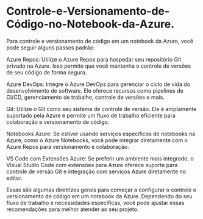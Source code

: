 # Controle-e-Versionamento-de-Código-no-Notebook-da-Azure.

Para controle e versionamento de código em um notebook da Azure, você pode seguir alguns passos padrão:

Azure Repos: Utilize o Azure Repos para hospedar seu repositório Git privado na Azure. Isso permite que você mantenha o controle de versões de seu código de forma segura.

Azure DevOps: Integre o Azure DevOps para gerenciar o ciclo de vida do desenvolvimento de software. Ele oferece recursos como pipelines de CI/CD, gerenciamento de trabalho, controle de versões e mais.

Git: Utilize o Git como seu sistema de controle de versão. Ele é amplamente suportado pela Azure e permite um fluxo de trabalho eficiente para colaboração e versionamento de código.

Notebooks Azure: Se estiver usando serviços específicos de notebooks na Azure, como o Azure Notebooks, você pode integrar diretamente com o Azure Repos para versionamento e colaboração.

VS Code com Extensões Azure: Se preferir um ambiente mais integrado, o Visual Studio Code com extensões para Azure oferece suporte para controle de versão Git e integração com serviços Azure diretamente no editor.

Essas são algumas diretrizes gerais para começar a configurar o controle e versionamento de código em um notebook da Azure. Dependendo do seu fluxo de trabalho e necessidades específicas, você pode ajustar essas recomendações para melhor atender ao seu projeto.
